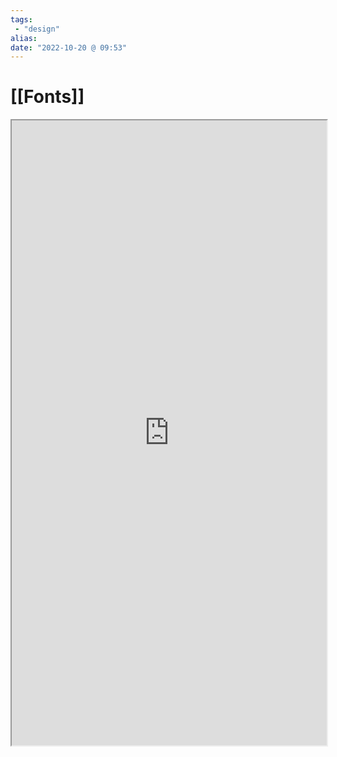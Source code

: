 ```yaml
---
tags:
 - "design"
alias: 
date: "2022-10-20 @ 09:53"
---
```

# [[Fonts]]



<iframe src="https://fontsinuse.com/" allow="fullscreen" allowfullscreen="" style="height:1000px;width:100%; aspect-ratio: 16 / 9; "></iframe>

